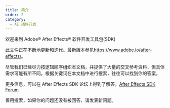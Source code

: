```yaml
---
title: 简介
order: 2
category:
  - AE 插件开发
---
```


欢迎来到 Adobe® After Effects® 软件开发工具包(SDK)

此文件正在不断地更新和迭代。最新版本参见<https://www.adobe.io/after-effects/>。

尽管我们已经尽力按逻辑顺序组织本文档，并提供了大量的交叉参考资料，但具体需求可能有所不同。根据关键词在本文档中进行搜索，往往可以找到你的答案。

更多信息，可以在 After Effects SDK 论坛上得到了解答。[After Effects SDK Forum](https://community.adobe.com/t5/after-effects/bd-p/after-effects?page=1&sort=latest_replies&filter=all&topics=label-sdk)

善用搜索，如果你的问题还没有被回答，请发表新问题。
